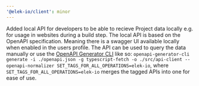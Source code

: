 ```yaml
---
'@elek-io/client': minor
---
```


Added local API for developers to be able to recieve Project data locally e.g. for usage in websites during a build step. The local API is based on the OpenAPI specification. Meaning there is a swagger UI available locally when enabled in the users profile. The API can be used to query the data manually or use the [OpenAPI Generator CLI](https://openapi-generator.tech/) like so: `openapi-generator-cli generate -i ./openapi.json -g typescript-fetch -o ./src/api-client --openapi-normalizer SET_TAGS_FOR_ALL_OPERATIONS=elek-io`, where `SET_TAGS_FOR_ALL_OPERATIONS=elek-io` merges the tagged APIs into one for ease of use.
